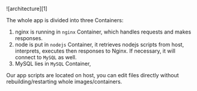 ![architecture][1]

The whole app is divided into three Containers:

1. nginx is running in `nginx` Container, which handles requests and makes responses.
2. node  is put in `nodejs` Container, it retrieves nodejs scripts from host, interprets, executes then responses to Nginx. If necessary, it will connect to `MySQL` as well.
3. MySQL lies in `MySQL` Container,

Our app scripts are located on host, you can edit files directly without rebuilding/restarting whole images/containers.

